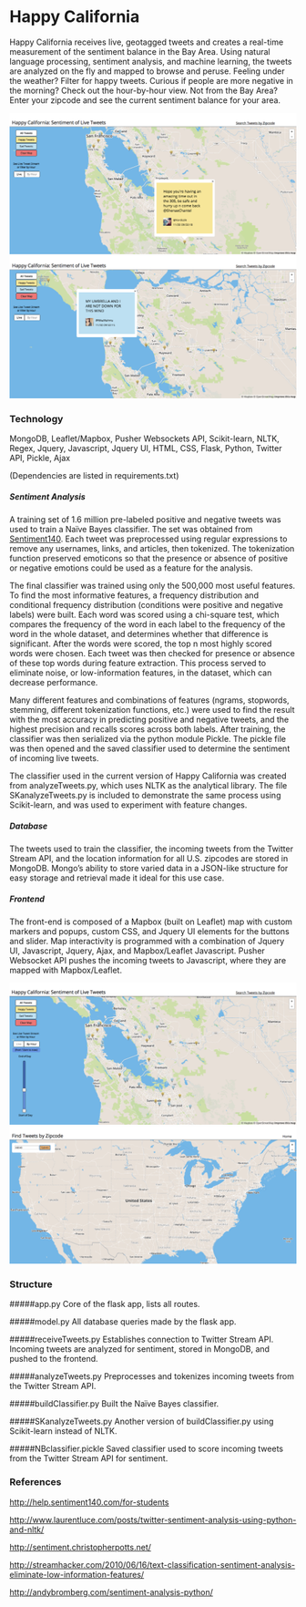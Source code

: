 Happy California
===========

Happy California receives live, geotagged tweets and creates a real-time measurement of the sentiment balance in the Bay Area. Using natural language processing, sentiment analysis, and machine learning, the tweets are analyzed on the fly and mapped to browse and peruse. Feeling under the weather? Filter for happy tweets. Curious if people are more negative in the morning? Check out the hour-by-hour view. Not from the Bay Area? Enter your zipcode and see the current sentiment balance for your area.

![HappyTweetExample](https://raw.githubusercontent.com/asdvalenzuela/moodmap/master/static/img/HappyTweetExample.png)
![SadTweetExample](https://github.com/asdvalenzuela/moodmap/blob/master/static/img/SadTweetExample.png)

### Technology

MongoDB, Leaflet/Mapbox, Pusher Websockets API, Scikit-learn, NLTK, Regex, Jquery, Javascript, Jquery UI, HTML, CSS, Flask, Python, Twitter API, Pickle, Ajax

(Dependencies are listed in requirements.txt)

##### Sentiment Analysis
A training set of 1.6 million pre-labeled positive and negative tweets was used to train a Naïve Bayes classifier. The set was obtained from [Sentiment140](http://help.sentiment140.com/for-students). Each tweet was preprocessed using regular expressions to remove any usernames, links, and articles, then tokenized. The tokenization function preserved emoticons so that the presence or absence of positive or negative emotions could be used as a feature for the analysis. 

The final classifier was trained using only the 500,000 most useful features. To find the most informative features, a frequency distribution and conditional frequency distribution (conditions were positive and negative labels) were built. Each word was scored using a chi-square test, which compares the frequency of the word in each label to the frequency of the word in the whole dataset, and determines whether that difference is significant. After the words were scored, the top n most highly scored words were chosen. Each tweet was then checked for presence or absence of these top words during feature extraction. This process served to eliminate noise, or low-information features, in the dataset, which can decrease performance.

Many different features and combinations of features (ngrams, stopwords, stemming, different tokenization functions, etc.) were used to find the result with the most accuracy in predicting positive and negative tweets, and the highest precision and recalls scores across both labels. After training, the classifier was then serialized via the python module Pickle. The pickle file was then opened and the saved classifier used to determine the sentiment of incoming live tweets.

The classifier used in the current version of Happy California was created from analyzeTweets.py, which uses NLTK as the analytical library. The file SKanalyzeTweets.py is included to demonstrate the same process using Scikit-learn, and was used to experiment with feature changes.

##### Database
The tweets used to train the classifier, the incoming tweets from the Twitter Stream API, and the location information for all U.S. zipcodes are stored in MongoDB. Mongo’s ability to store varied data in a JSON-like structure for easy storage and retrieval made it ideal for this use case.

##### Frontend

The front-end is composed of a Mapbox (built on Leaflet) map with custom markers and popups, custom CSS, and Jquery UI elements for the buttons and slider. Map interactivity is programmed with a combination of Jquery UI, Javascript, Jquery, Ajax, and Mapbox/Leaflet Javascript. Pusher Websocket API pushes the incoming tweets to Javascript, where they are mapped with Mapbox/Leaflet. 

![ViewByHour](https://github.com/asdvalenzuela/moodmap/blob/master/static/img/ViewByHourExample.png)
![TweetsByZipcode](https://github.com/asdvalenzuela/moodmap/blob/master/static/img/TweetsByZipcodeExample.png)

### Structure

#####app.py
Core of the flask app, lists all routes.

#####model.py
All database queries made by the flask app.

#####receiveTweets.py
Establishes connection to Twitter Stream API. Incoming tweets are analyzed for sentiment, stored in MongoDB, and pushed to the frontend.

#####analyzeTweets.py
Preprocesses and tokenizes incoming tweets from the Twitter Stream API.

#####buildClassifier.py
Built the Naïve Bayes classifier.

#####SKanalyzeTweets.py
Another version of buildClassifier.py using Scikit-learn instead of NLTK.

#####NBclassifier.pickle
Saved classifier used to score incoming tweets from the Twitter Stream API for sentiment.

### References

http://help.sentiment140.com/for-students

http://www.laurentluce.com/posts/twitter-sentiment-analysis-using-python-and-nltk/ 

http://sentiment.christopherpotts.net/ 

http://streamhacker.com/2010/06/16/text-classification-sentiment-analysis-eliminate-low-information-features/

http://andybromberg.com/sentiment-analysis-python/
